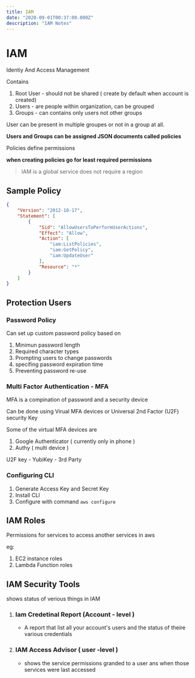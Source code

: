 ```yaml
---
title: IAM
date: "2020-09-01T00:37:00.000Z"
description: "IAM Notes"
---
```



# IAM
Identiy And Access Management

Contains
 1. Root User - should not be shared ( create by default when account is created)
 2. Users - are people within organization, can be grouped
 3. Groups - can contains only users not other groups

User can be present in multiple groupes or not in a group at all.

**Users and Groups can be assigned JSON documents called policies**

Policies define permissions

**when creating policies go for least required permissions**

> IAM is a global service does not require a region


## Sample Policy

```JSON
{
    "Version": "2012-10-17",
    "Statement": [
        {
            "Sid": "AllowUsersToPerformUserActions",
            "Effect": "Allow",
            "Action": [
                "iam:ListPolicies",
                "iam:GetPolicy",
                "iam:UpdateUser"
            ],
            "Resource": "*"
        }
    ]
}
```


## Protection Users

### Password Policy

Can set up custom password policy based on 
1. Minimun password length
2. Required character types
3. Prompting users to change passwords
4. specifing password expiration time
5. Preventing password re-use

### Multi Factor Authentication - MFA

MFA is a compination of password and a security device

Can be done using Virual MFA devices or Universal 2nd Factor (U2F) security Key

Some of the virtual MFA devices are
1. Google Authenticator ( currently only in phone )
2. Authy ( multi device )

U2F key - YubiKey - 3rd Party


### Configuring CLI 

1. Generate Access Key and Secret Key
2. Install CLI
3. Configure with command ```aws configure```


## IAM Roles

Permissions for services to access another services in aws

eg:
1. EC2 instance roles
2. Lambda Function roles



## IAM Security Tools

shows status of verious things in IAM

1. ### Iam Credetinal Report (Account - level )
    - A report that list all your account's users and the status of theire various credentials
2. ### IAM Access Advisor ( user -level )
    - shows the service permissions granded to a user ans when those services were last accessed





